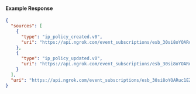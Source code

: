 <!-- Code generated for API Clients. DO NOT EDIT. -->

#### Example Response

```json
{
  "sources": [
    {
      "type": "ip_policy_created.v0",
      "uri": "https://api.ngrok.com/event_subscriptions/esb_30si8oYOARuc1EZY5WXyi3M1CIk/sources/ip_policy_created.v0"
    },
    {
      "type": "ip_policy_updated.v0",
      "uri": "https://api.ngrok.com/event_subscriptions/esb_30si8oYOARuc1EZY5WXyi3M1CIk/sources/ip_policy_updated.v0"
    }
  ],
  "uri": "https://api.ngrok.com/event_subscriptions/esb_30si8oYOARuc1EZY5WXyi3M1CIk/sources"
}
```
